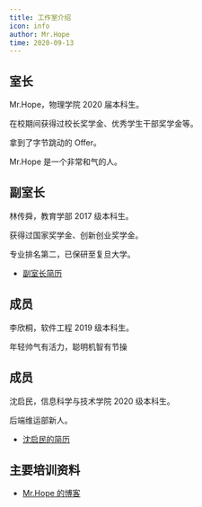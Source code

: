```yaml
---
title: 工作室介绍
icon: info
author: Mr.Hope
time: 2020-09-13
---
```


## 室长

Mr.Hope，物理学院 2020 届本科生。

在校期间获得过校长奖学金、优秀学生干部奖学金等。

拿到了字节跳动的 Offer。

Mr.Hope 是一个非常和气的人。

## 副室长

林传舜，教育学部 2017 级本科生。

获得过国家奖学金、创新创业奖学金。

专业排名第二，已保研至复旦大学。

- [副室长简历](/file/林传舜简历.pdf)

## 成员

李欣桐，软件工程 2019 级本科生。

年轻帅气有活力，聪明机智有节操

## 成员

沈启民，信息科学与技术学院 2020 级本科生。

后端维运部新人。 

- [沈启民的简历](/file/沈启民的简历.docx)


## 主要培训资料

- [Mr.Hope 的博客](blog.md)
